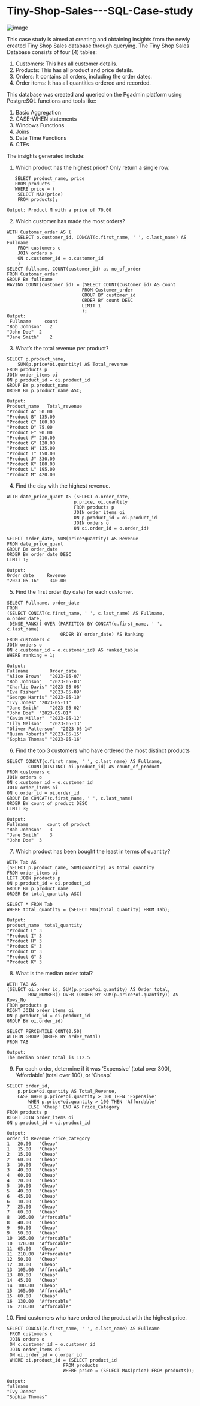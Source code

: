 # Tiny-Shop-Sales---SQL-Case-study

![image](https://github.com/ramanprecious/Tiny-Shop-Sales---SQL-Case-study/assets/62135469/6b7a0f87-9f1e-4338-b768-e4a84aa74534)

This case study is aimed at creating and obtaining insights from the newly created Tiny Shop Sales database through querying.
The Tiny Shop Sales Database consists of four (4) tables:

1. Customers: This has all customer details.
2. Products: This has all product and price details.
3. Orders: It contains all orders, including the order dates.
4. Order items: It has all quantities ordered and recorded.

This database was created and queried on the Pgadmin platform using PostgreSQL functions and tools like:
1. Basic Aggregation
2. CASE-WHEN statements
3. Windows Functions
4. Joins
5. Date Time Functions
6. CTEs

The insights generated include:
1. Which product has the highest price? Only return a single row.
```
   SELECT product_name, price
   FROM products
   WHERE price = (
	SELECT MAX(price) 
	FROM products);

Output: Product M with a price of 70.00
```
2. Which customer has made the most orders?
```
WITH Customer_order AS (
	SELECT o.customer_id, CONCAT(c.first_name, ' ', c.last_name) AS Fullname
	FROM customers c
	JOIN orders o
	ON c.customer_id = o.customer_id
	)
SELECT fullname, COUNT(customer_id) as no_of_order
FROM Customer_order
GROUP BY fullname
HAVING COUNT(customer_id) = (SELECT COUNT(customer_id) AS count
							FROM Customer_order
							GROUP BY customer_id
							ORDER BY count DESC
							LIMIT 1
							);
Output:
 Fullname     count
"Bob Johnson"	2
"John Doe"	2
"Jane Smith"	2
```
3. What’s the total revenue per product?
```
SELECT p.product_name, 
	SUM(p.price*oi.quantity) AS Total_revenue
FROM products p
JOIN order_items oi
ON p.product_id = oi.product_id
GROUP BY p.product_name
ORDER BY p.product_name ASC;

Output:
Product_name   Total_revenue
"Product A"	50.00
"Product B"	135.00
"Product C"	160.00
"Product D"	75.00
"Product E"	90.00
"Product F"	210.00
"Product G"	120.00
"Product H"	135.00
"Product I"	150.00
"Product J"	330.00
"Product K"	180.00
"Product L"	195.00
"Product M"	420.00
```
4. Find the day with the highest revenue.
 ```
 WITH date_price_quant AS (SELECT o.order_date, 
						  p.price, oi.quantity
						  FROM products p
						  JOIN order_items oi
						  ON p.product_id = oi.product_id
						  JOIN orders o
						  ON oi.order_id = o.order_id)

SELECT order_date, SUM(price*quantity) AS Revenue
FROM date_price_quant
GROUP BY order_date
ORDER BY order_date DESC
LIMIT 1;

Output:
Order_date     Revenue
"2023-05-16"	340.00
``` 
5. Find the first order (by date) for each customer.
```
SELECT Fullname, order_date
FROM 
(SELECT CONCAT(c.first_name, ' ', c.last_name) AS Fullname, o.order_date,
 DENSE_RANK() OVER (PARTITION BY CONCAT(c.first_name, ' ', c.last_name) 
					ORDER BY order_date) AS Ranking
FROM customers c
JOIN orders o
ON c.customer_id = o.customer_id) AS ranked_table
WHERE ranking = 1;

Output:
Fullname        Order_date
"Alice Brown"	"2023-05-07"
"Bob Johnson"	"2023-05-03"
"Charlie Davis"	"2023-05-08"
"Eva Fisher"	"2023-05-09"
"George Harris"	"2023-05-10"
"Ivy Jones"	"2023-05-11"
"Jane Smith"	"2023-05-02"
"John Doe"	"2023-05-01"
"Kevin Miller"	"2023-05-12"
"Lily Nelson"	"2023-05-13"
"Oliver Patterson"	"2023-05-14"
"Quinn Roberts"	"2023-05-15"
"Sophia Thomas"	"2023-05-16"
```
6. Find the top 3 customers who have ordered the most distinct products
```
SELECT CONCAT(c.first_name, ' ', c.last_name) AS Fullname,
		COUNT(DISTINCT oi.product_id) AS count_of_product
FROM customers c
JOIN orders o
ON c.customer_id = o.customer_id
JOIN order_items oi
ON o.order_id = oi.order_id
GROUP BY CONCAT(c.first_name, ' ', c.last_name)
ORDER BY count_of_product DESC
LIMIT 3;

Output:
Fullname       count_of_product
"Bob Johnson"	3
"Jane Smith"	3
"John Doe"	3
```
7. Which product has been bought the least in terms of quantity?
```
WITH Tab AS
(SELECT p.product_name, SUM(quantity) as total_quantity
FROM order_items oi
LEFT JOIN products p
ON p.product_id = oi.product_id
GROUP BY p.product_name
ORDER BY total_quantity ASC)

SELECT * FROM Tab 
WHERE total_quantity = (SELECT MIN(total_quantity) FROM Tab);

Output:
product_name  total_quantity
"Product L"	3
"Product I"	3
"Product H"	3
"Product E"	3
"Product D"	3
"Product G"	3
"Product K"	3
```
8. What is the median order total?
```
WITH TAB AS 
(SELECT oi.order_id, SUM(p.price*oi.quantity) AS Order_total, 
		ROW_NUMBER() OVER (ORDER BY SUM(p.price*oi.quantity)) AS Rows_No
FROM products p
RIGHT JOIN order_items oi
ON p.product_id = oi.product_id
GROUP BY oi.order_id)

SELECT PERCENTILE_CONT(0.50)
WITHIN GROUP (ORDER BY order_total)
FROM TAB

Output:
The median order total is 112.5
```
9. For each order, determine if it was ‘Expensive’ (total over 300), ‘Affordable’ (total over 100), or ‘Cheap’.
```
SELECT order_id, 
 	p.price*oi.quantity AS Total_Revenue, 
 	CASE WHEN p.price*oi.quantity > 300 THEN 'Expensive'
 		WHEN p.price*oi.quantity > 100 THEN 'Affordable'
 		ELSE 'Cheap' END AS Price_Category
FROM products p
RIGHT JOIN order_items oi
ON p.product_id = oi.product_id

Output:
order_id Revenue Price_category
1	20.00	"Cheap"
1	15.00	"Cheap"
2	15.00	"Cheap"
2	60.00	"Cheap"
3	10.00	"Cheap"
3	40.00	"Cheap"
4	60.00	"Cheap"
4	20.00	"Cheap"
5	10.00	"Cheap"
5	40.00	"Cheap"
6	45.00	"Cheap"
6	10.00	"Cheap"
7	25.00	"Cheap"
7	60.00	"Cheap"
8	105.00	"Affordable"
8	40.00	"Cheap"
9	90.00	"Cheap"
9	50.00	"Cheap"
10	165.00	"Affordable"
10	120.00	"Affordable"
11	65.00	"Cheap"
11	210.00	"Affordable"
12	50.00	"Cheap"
12	30.00	"Cheap"
13	105.00	"Affordable"
13	80.00	"Cheap"
14	45.00	"Cheap"
14	100.00	"Cheap"
15	165.00	"Affordable"
15	60.00	"Cheap"
16	130.00	"Affordable"
16	210.00	"Affordable"
```
10. Find customers who have ordered the product with the highest price.
```
SELECT CONCAT(c.first_name, ' ', c.last_name) AS Fullname
 FROM customers c
 JOIN orders o
 ON c.customer_id = o.customer_id
 JOIN order_items oi
 ON oi.order_id = o.order_id
 WHERE oi.product_id = (SELECT product_id
					 FROM products
 					 WHERE price = (SELECT MAX(price) FROM products));

Output:
fullname
"Ivy Jones"
"Sophia Thomas"
  

   

